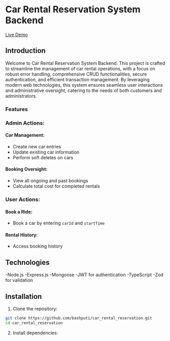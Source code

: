 # Car Rental Reservation System Backend

[Live Demo](https://dnndk/)

## Introduction
Welcome to Car Rental Reservation System Backend. This project is crafted to streamline the management of car rental operations, with a focus on robust error handling, comprehensive CRUD functionalities, secure authentication, and efficient transaction management. By leveraging modern web technologies, this system ensures seamless user interactions and administrative oversight, catering to the needs of both customers and administrators.

### Features


### Admin Actions:
#### Car Management:
- Create new car entries
- Update existing car information
- Perform soft deletes on cars

#### Booking Oversight:
- View all ongoing and past bookings
- Calculate total cost for completed rentals

### User Actions:
#### Book a Ride:
- Book a car by entering `carId` and `startTime`

#### Rental History:
- Access booking history

## Technologies
-Node.js
-Express.js
-Mongoose
-JWT for authentication
-TypeScript
-Zod for validation

## Installation

1. Clone the repository:

```bash 
git clone https://github.com/bashputi/car_rental_reservation.git
cd car_rental_reservation
```

2. Install dependencies: